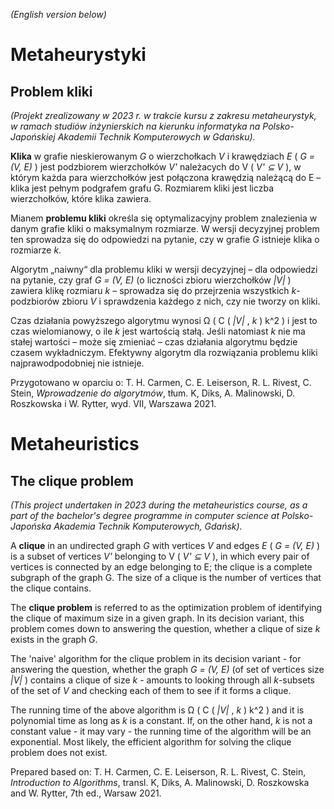 _(English version below)_

# Metaheurystyki

## Problem kliki

_(Projekt zrealizowany w 2023 r. w trakcie kursu z zakresu metaheurystyk, w ramach studiów inżynierskich na kierunku
informatyka na Polsko-Japońskiej Akademii Technik Komputerowych w Gdańsku)._

**Klika** w grafie nieskierowanym _G_ o wierzchołkach _V_ i krawędziach _E_ ( _G = (V, E)_ ) jest podzbiorem
wierzchołków _V'_ należacych do V ( _V' ⊆ V_ ), w którym każda para wierzchołków jest połączona krawędzią należącą do
E – klika jest pełnym podgrafem grafu G. Rozmiarem kliki jest liczba wierzchołków, które klika zawiera.

Mianem **problemu kliki** określa się optymalizacyjny problem znalezienia w danym grafie kliki o maksymalnym rozmiarze.
W wersji decyzyjnej problem ten sprowadza się do odpowiedzi na pytanie, czy w grafie _G_ istnieje klika o rozmiarze _k_.

Algorytm „naiwny“ dla problemu kliki w wersji decyzyjnej – dla odpowiedzi na pytanie, czy graf _G = (V, E)_ (o liczności
zbioru wierzchołków _|V|_ ) zawiera klikę rozmiaru _k_ – sprowadza się do przejrzenia wszystkich _k_-podzbiorów zbioru
_V_ i sprawdzenia każdego z nich, czy nie tworzy on kliki.

Czas działania powyższego algorytmu wynosi Ω ( C ( _|V|_ , _k_ ) k^2 ) i jest to czas wielomianowy, o ile _k_ jest
wartością stałą. Jeśli natomiast _k_ nie ma stałej wartości – może się zmieniać – czas działania algorytmu będzie czasem
wykładniczym. Efektywny algorytm dla rozwiązania problemu kliki najprawodpodobniej nie istnieje.

Przygotowano w oparciu o: T. H. Carmen, C. E. Leiserson, R. L. Rivest, C. Stein, _Wprowadzenie do algorytmów_, tłum. K,
Diks, A. Malinowski, D. Roszkowska i W. Rytter, wyd. VII, Warszawa 2021.

# Metaheuristics

## The clique problem

_(This project undertaken in 2023 during the metaheuristics course, as a part of the bachelor's degree programme in
computer science at Polsko-Japońska Akademia Technik Komputerowych, Gdańsk)._

A **clique** in an undirected graph _G_ with vertices _V_ and edges _E_ ( _G = (V, E)_ ) is a subset of vertices _V'_
belonging to V ( _V' ⊆ V_ ), in which every pair of vertices is connected by an edge belonging to
E; the clique is a complete subgraph of the graph G. The size of a clique is the number of vertices that the clique
contains.

The **clique problem** is referred to as the optimization problem of identifying the clique of maximum size in a given
graph. In its decision variant, this problem comes down to answering the question, whether a clique of size _k_ exists
in the graph _G_.

The 'naive' algorithm for the clique problem in its decision variant - for answering the question, whether the graph
_G = (V, E)_ (of set of vertices size _|V|_ ) contains a clique of size _k_ - amounts to looking through all _k_-subsets
of the set of _V_ and checking each of them to see if it forms a clique.

The running time of the above algorithm is Ω ( C ( _|V|_ , _k_ ) k^2 ) and it is polynomial time as long as _k_ is a
constant. If, on the other hand, _k_ is not a constant value - it may vary - the running time of the algorithm will be
an exponential. Most likely, the efficient algorithm for solving the clique problem does not exist.

Prepared based on: T. H. Carmen, C. E. Leiserson, R. L. Rivest, C. Stein, _Introduction to Algorithms_, transl. K,
Diks, A. Malinowski, D. Roszkowska and W. Rytter, 7th ed., Warsaw 2021.